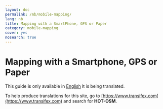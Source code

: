 ```yaml
---
layout: doc
permalink: /nb/mobile-mapping/
lang: nb
title: Mapping with a SmartPhone, GPS or Paper
category: mobile-mapping
cover: yes
nosearch: true
---
```


Mapping with a Smartphone, GPS or Paper
=============================

This guide is only available in [English](/en/mobile-mapping/) It is being translated.

To help produce translations for this site, go to [https://www.transifex.com](https://www.transifex.com) and search for **HOT-OSM**.
